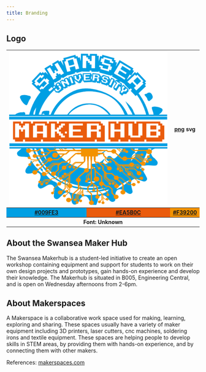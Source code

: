 ```yaml
---
title: Branding
---
```



## Logo

<table>
  <tr>
    <th colspan="2"><img src="/media/logo.png" width="100%"/></th>
    <th><a href="https://github.com/pe5er/swanseamakerhub.co.uk/raw/master/media/logo.png" target="_blank">png</a> <a>svg</a></th>
  </tr>
  <tr>
    <th bgcolor="#009FE3"><a href="http://www.colorfavs.com/colors/009fe3/" target="_blank">#009FE3</a></th>
    <th bgcolor="#EA5B0C"><a href="http://www.colorfavs.com/colors/EA5B0C/" target="_blank">#EA5B0C</a></th>
    <th bgcolor="#F39200"><a href="http://www.colorfavs.com/colors/F39200/" target="_blank">#F39200</a></th>
  </tr>
  <tr>
    <th colspan="3">Font: Unknown</th>
  </tr>
</table>

## About the Swansea Maker Hub

The Swansea Makerhub is a student-led initiative to create an open workshop containing equipment and support for students to work on their own design projects and prototypes, gain hands-on experience and develop their knowledge. The Makerhub is situated in B005, Engineering Central, and is open on Wednesday afternoons from 2-6pm.

## About Makerspaces

A Makerspace is a collaborative work space used for making, learning, exploring and sharing. These spaces usually have a variety of maker equipment including 3D printers, laser cutters, cnc machines, soldering irons and textile equipment. These spaces are helping people to develop skills in STEM areas, by providing them with hands-on experience, and by connecting them with other makers.

References: [makerspaces.com](makerspaces.com)
